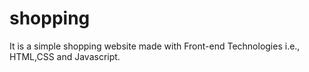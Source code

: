 # shopping
It is a simple shopping website made with Front-end Technologies i.e., HTML,CSS and Javascript.
